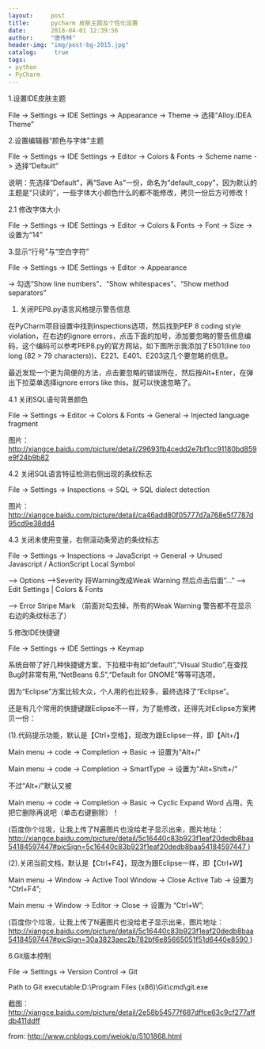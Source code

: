 ```yaml
---
layout:		post
title: 		pycharm 皮肤主题及个性化设置
date: 		2018-04-01 12:39:56
author:		"唐传林"
header-img: "img/post-bg-2015.jpg"
catalog:	 true
tags:
- python
- PyCharm
---
```

1.设置IDE皮肤主题

File -> Settings -> IDE Settings -> Appearance -> Theme -> 选择“Alloy.IDEA
Theme”

2.设置编辑器“颜色与字体”主题

File -> Settings -> IDE Settings -> Editor -> Colors & Fonts -> Scheme name ->
选择“Default”

说明：先选择“Default”，再“Save
As”一份，命名为“default_copy”，因为默认的主题是“只读的”，一些字体大小颜色什么的都不能修改，拷贝一份后方可修改！

2.1 修改字体大小

File -> Settings -> IDE Settings -> Editor -> Colors & Fonts -> Font -> Size
-> 设置为“14”

3.显示“行号”与“空白字符”

File -> Settings -> IDE Settings -> Editor -> Appearance

-> 勾选“Show line numbers”、“Show whitespaces”、“Show method separators” 

  1. 关闭PEP8.py语言风格提示警告信息 

在PyCharm项目设置中找到inspections选项，然后找到PEP 8 coding style violation，在右边的ignore
errors，点击下面的加号，添加要忽略的警告信息编码，这个编码可以参考PEP8.py的官方网站，如下图所示我添加了E501(line too long
(82 > 79 characters))、E221、E401、E203这几个要忽略的信息。

最近发现一个更为简便的方法，点击要忽略的错误所在，然后按Alt+Enter，在弹出下拉菜单选择ignore errors like
this，就可以快速忽略了。

4.1 关闭SQL语句背景颜色

File -> Settings -> Editor -> Colors & Fonts -> General -> Injected language
fragment

图片： [
http://xiangce.baidu.com/picture/detail/29693fb4cedd2e7bf1cc91180bd859e9f24b9b82
](http://xiangce.baidu.com/picture/detail/29693fb4cedd2e7bf1cc91180bd859e9f24b9b82)

4.2 关闭SQL语言特征检测右侧出现的条纹标志

File -> Settings -> Inspections -> SQL -> SQL dialect detection

图片： [
http://xiangce.baidu.com/picture/detail/ca46add80f05777d7a768e5f7787d95cd9e38dd4
](http://xiangce.baidu.com/picture/detail/ca46add80f05777d7a768e5f7787d95cd9e38dd4)

4.3 关闭未使用变量，右侧滚动条旁边的条纹标志

File -> Settings -> Inspections -> JavaScript -> General -> Unused Javascript
/ ActionScript Local Symbol

–> Options –>Severity 将Warning改成Weak Warning 然后点击后面”…” –> Edit Settings |
Colors & Fonts

–> Error Stripe Mark （前面对勾去掉，所有的Weak Warning 警告都不在显示右边的条纹标志了）

5.修改IDE快捷键

File -> Settings -> IDE Settings -> Keymap

系统自带了好几种快捷键方案，下拉框中有如“default”,“Visual Studio”,在查找Bug时非常有用,“NetBeans
6.5”,“Default for GNOME”等等可选项，

因为“Eclipse”方案比较大众，个人用的也比较多，最终选择了“Eclipse”。

还是有几个常用的快捷键跟Eclipse不一样，为了能修改，还得先对Eclipse方案拷贝一份：

(1).代码提示功能，默认是【Ctrl+空格】，现改为跟Eclipse一样，即【Alt+/】

Main menu -> code -> Completion -> Basic -> 设置为“Alt+/”

Main menu -> code -> Completion -> SmartType -> 设置为“Alt+Shift+/”

不过“Alt+/”默认又被

Main menu -> code -> Completion -> Basic -> Cyclic Expand Word
占用，先把它删除再说吧（单击右键删除）！

(百度你个垃圾，让我上传了N遍图片也没给老子显示出来，图片地址： [
http://xiangce.baidu.com/picture/detail/5c16440c83b923f1eaf20dedb8baa54184597447#picSign=5c16440c83b923f1eaf20dedb8baa54184597447
](http://xiangce.baidu.com/picture/detail/5c16440c83b923f1eaf20dedb8baa54184597447#picSign=5c16440c83b923f1eaf20dedb8baa54184597447)
)

(2).关闭当前文档，默认是【Ctrl+F4】，现改为跟Eclipse一样，即【Ctrl+W】

Main menu -> Window -> Active Tool Window -> Close Active Tab -> 设置为
“Ctrl+F4”;

Main menu -> Window -> Editor -> Close -> 设置为 “Ctrl+W”;

(百度你个垃圾，让我上传了N遍图片也没给老子显示出来，图片地址： [
http://xiangce.baidu.com/picture/detail/5c16440c83b923f1eaf20dedb8baa54184597447#picSign=30a3823aec2b782bf6e85665051f51d6440e8590
](http://xiangce.baidu.com/picture/detail/5c16440c83b923f1eaf20dedb8baa54184597447#picSign=30a3823aec2b782bf6e85665051f51d6440e8590)
)

6.Git版本控制

File -> Settings -> Version Control -> Git

Path to Git executable:D:\Program Files (x86)\Git\cmd\git.exe

截图： [
http://xiangce.baidu.com/picture/detail/2e58b54577f687dffce63c9cf277affdb411ddff
](http://xiangce.baidu.com/picture/detail/2e58b54577f687dffce63c9cf277affdb411ddff)

from: [ http://www.cnblogs.com/weiok/p/5101868.html
](http://www.cnblogs.com/weiok/p/5101868.html)

